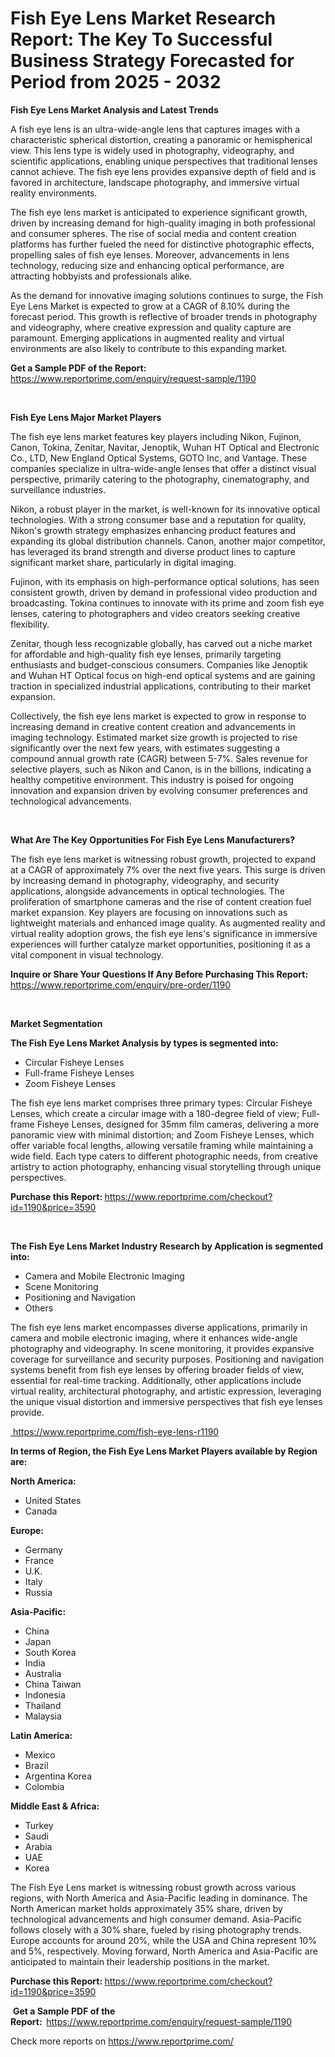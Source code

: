 <p><h1>Fish Eye Lens Market Research Report: The Key To Successful Business Strategy Forecasted for Period from 2025 - 2032</h1></p><p><strong>Fish Eye Lens Market Analysis and Latest Trends</strong></p>
<p><p>A fish eye lens is an ultra-wide-angle lens that captures images with a characteristic spherical distortion, creating a panoramic or hemispherical view. This lens type is widely used in photography, videography, and scientific applications, enabling unique perspectives that traditional lenses cannot achieve. The fish eye lens provides expansive depth of field and is favored in architecture, landscape photography, and immersive virtual reality environments.</p><p>The fish eye lens market is anticipated to experience significant growth, driven by increasing demand for high-quality imaging in both professional and consumer spheres. The rise of social media and content creation platforms has further fueled the need for distinctive photographic effects, propelling sales of fish eye lenses. Moreover, advancements in lens technology, reducing size and enhancing optical performance, are attracting hobbyists and professionals alike.</p><p>As the demand for innovative imaging solutions continues to surge, the Fish Eye Lens Market is expected to grow at a CAGR of 8.10% during the forecast period. This growth is reflective of broader trends in photography and videography, where creative expression and quality capture are paramount. Emerging applications in augmented reality and virtual environments are also likely to contribute to this expanding market.</p></p>
<p><strong>Get a Sample PDF of the Report:&nbsp;</strong> <a href="https://www.reportprime.com/enquiry/request-sample/1190?utm_campaign=2750&utm_medium=2&utm_source=Github&utm_content=ia&utm_term=18032025&utm_id=fish-eye-lens">https://www.reportprime.com/enquiry/request-sample/1190</a></p>
<p>&nbsp;</p>
<p><strong>Fish Eye Lens Major Market Players</strong></p>
<p><p>The fish eye lens market features key players including Nikon, Fujinon, Canon, Tokina, Zenitar, Navitar, Jenoptik, Wuhan HT Optical and Electronic Co., LTD, New England Optical Systems, GOTO Inc, and Vantage. These companies specialize in ultra-wide-angle lenses that offer a distinct visual perspective, primarily catering to the photography, cinematography, and surveillance industries.</p><p>Nikon, a robust player in the market, is well-known for its innovative optical technologies. With a strong consumer base and a reputation for quality, Nikon's growth strategy emphasizes enhancing product features and expanding its global distribution channels. Canon, another major competitor, has leveraged its brand strength and diverse product lines to capture significant market share, particularly in digital imaging.</p><p>Fujinon, with its emphasis on high-performance optical solutions, has seen consistent growth, driven by demand in professional video production and broadcasting. Tokina continues to innovate with its prime and zoom fish eye lenses, catering to photographers and video creators seeking creative flexibility.</p><p>Zenitar, though less recognizable globally, has carved out a niche market for affordable and high-quality fish eye lenses, primarily targeting enthusiasts and budget-conscious consumers. Companies like Jenoptik and Wuhan HT Optical focus on high-end optical systems and are gaining traction in specialized industrial applications, contributing to their market expansion.</p><p>Collectively, the fish eye lens market is expected to grow in response to increasing demand in creative content creation and advancements in imaging technology. Estimated market size growth is projected to rise significantly over the next few years, with estimates suggesting a compound annual growth rate (CAGR) between 5-7%. Sales revenue for selective players, such as Nikon and Canon, is in the billions, indicating a healthy competitive environment. This industry is poised for ongoing innovation and expansion driven by evolving consumer preferences and technological advancements.</p></p>
<p>&nbsp;</p>
<p><strong>What Are The Key Opportunities For Fish Eye Lens Manufacturers?</strong></p>
<p><p>The fish eye lens market is witnessing robust growth, projected to expand at a CAGR of approximately 7% over the next five years. This surge is driven by increasing demand in photography, videography, and security applications, alongside advancements in optical technologies. The proliferation of smartphone cameras and the rise of content creation fuel market expansion. Key players are focusing on innovations such as lightweight materials and enhanced image quality. As augmented reality and virtual reality adoption grows, the fish eye lens's significance in immersive experiences will further catalyze market opportunities, positioning it as a vital component in visual technology.</p></p>
<p><strong>Inquire or Share Your Questions If Any Before Purchasing This Report:</strong> <a href="https://www.reportprime.com/enquiry/pre-order/1190?utm_campaign=2750&utm_medium=2&utm_source=Github&utm_content=ia&utm_term=18032025&utm_id=fish-eye-lens">https://www.reportprime.com/enquiry/pre-order/1190</a></p>
<p>&nbsp;</p>
<p><strong>Market Segmentation</strong></p>
<p><strong>The Fish Eye Lens Market Analysis by types is segmented into:</strong></p>
<p><ul><li>Circular Fisheye Lenses</li><li>Full-frame Fisheye Lenses</li><li>Zoom Fisheye Lenses</li></ul></p>
<p><p>The fish eye lens market comprises three primary types: Circular Fisheye Lenses, which create a circular image with a 180-degree field of view; Full-frame Fisheye Lenses, designed for 35mm film cameras, delivering a more panoramic view with minimal distortion; and Zoom Fisheye Lenses, which offer variable focal lengths, allowing versatile framing while maintaining a wide field. Each type caters to different photographic needs, from creative artistry to action photography, enhancing visual storytelling through unique perspectives.</p></p>
<p><strong>Purchase this Report:&nbsp;</strong><a href="https://www.reportprime.com/checkout?id=1190&price=3590&utm_campaign=2750&utm_medium=2&utm_source=Github&utm_content=ia&utm_term=18032025&utm_id=fish-eye-lens">https://www.reportprime.com/checkout?id=1190&price=3590</a></p>
<p>&nbsp;</p>
<p><strong>The Fish Eye Lens Market Industry Research by Application is segmented into:</strong></p>
<p><ul><li>Camera and Mobile Electronic Imaging</li><li>Scene Monitoring</li><li>Positioning and Navigation</li><li>Others</li></ul></p>
<p><p>The fish eye lens market encompasses diverse applications, primarily in camera and mobile electronic imaging, where it enhances wide-angle photography and videography. In scene monitoring, it provides expansive coverage for surveillance and security purposes. Positioning and navigation systems benefit from fish eye lenses by offering broader fields of view, essential for real-time tracking. Additionally, other applications include virtual reality, architectural photography, and artistic expression, leveraging the unique visual distortion and immersive perspectives that fish eye lenses provide.</p></p>
<p><a href="https://www.reportprime.com/fish-eye-lens-r1190?utm_campaign=2750&utm_medium=2&utm_source=Github&utm_content=ia&utm_term=18032025&utm_id=fish-eye-lens">&nbsp;https://www.reportprime.com/fish-eye-lens-r1190</a></p>
<p><strong>In terms of Region, the Fish Eye Lens Market Players available by Region are:</strong></p>
<p>
    <p> <strong> North America: </strong>
        <ul>
            <li>United States</li>
            <li>Canada</li>
        </ul>
        </p> 
    <p> <strong> Europe: </strong>
        <ul>
            <li>Germany</li>
            <li>France</li>
            <li>U.K.</li>
            <li>Italy</li>
            <li>Russia</li>
        </ul>
        </p> 
    <p> <strong> Asia-Pacific: </strong>
        <ul>
            <li>China</li>
            <li>Japan</li>
            <li>South Korea</li>
            <li>India</li>
            <li>Australia</li>
            <li>China Taiwan</li>
            <li>Indonesia</li>
            <li>Thailand</li>
            <li>Malaysia</li>
        </ul>
        </p> 
    <p> <strong> Latin America: </strong>
        <ul>
            <li>Mexico</li>
            <li>Brazil</li>
            <li>Argentina Korea</li>
            <li>Colombia</li>
        </ul>
        </p> 
    <p> <strong> Middle East & Africa: </strong>
        <ul>
            <li>Turkey</li>
            <li>Saudi</li>
            <li>Arabia</li>
            <li>UAE</li>
            <li>Korea</li>
        </ul>
    </p>
    </p>
<p><p>The Fish Eye Lens market is witnessing robust growth across various regions, with North America and Asia-Pacific leading in dominance. The North American market holds approximately 35% share, driven by technological advancements and high consumer demand. Asia-Pacific follows closely with a 30% share, fueled by rising photography trends. Europe accounts for around 20%, while the USA and China represent 10% and 5%, respectively. Moving forward, North America and Asia-Pacific are anticipated to maintain their leadership positions in the market.</p></p>
<p><strong>Purchase this Report: </strong><a href="https://www.reportprime.com/checkout?id=1190&price=3590&utm_campaign=2750&utm_medium=2&utm_source=Github&utm_content=ia&utm_term=18032025&utm_id=fish-eye-lens">https://www.reportprime.com/checkout?id=1190&price=3590</a></p>
<p>&nbsp;<strong>Get a Sample PDF of the Report:&nbsp;&nbsp;</strong><a href="https://www.reportprime.com/enquiry/request-sample/1190?utm_campaign=2750&utm_medium=2&utm_source=Github&utm_content=ia&utm_term=18032025&utm_id=fish-eye-lens">https://www.reportprime.com/enquiry/request-sample/1190</a></p>
<p><strong></strong></p>
<p>Check more reports on <a href="https://www.reportprime.com/?utm_campaign=2750&utm_medium=2&utm_source=Github&utm_content=ia&utm_term=18032025&utm_id=fish-eye-lens">https://www.reportprime.com/</a></p>